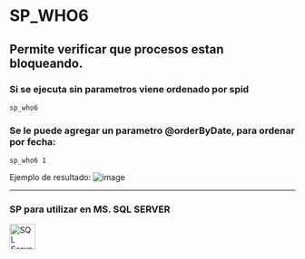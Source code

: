 # SP_WHO6

## Permite verificar que procesos estan bloqueando.

### Si se ejecuta sin parametros viene ordenado por spid

```
sp_who6
```

### Se le puede agregar un parametro @orderByDate, para ordenar por fecha:

```
sp_who6 1
```

Ejemplo de resultado:
![image](https://user-images.githubusercontent.com/5633248/205131329-c9ed8e24-042a-4cf0-8d82-0e9a002426ea.png)

<hr/>

### SP para utilizar en MS. SQL SERVER  
<img alt="SQL Server" src="https://img.icons8.com/color/452/microsoft-sql-server.png" height="45px" />  
